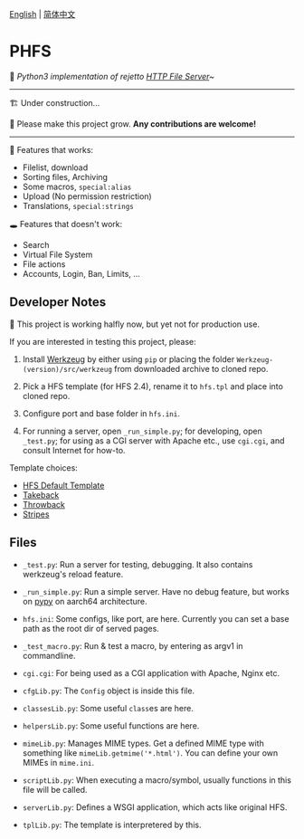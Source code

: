 [English](./README.md) | [简体中文](./README-zh-CN.md)

# PHFS
💫 *Python3 implementation of rejetto [HTTP File Server](https://github.com/rejetto/hfs2)~*

----
🏗 Under construction...

🎉 Please make this project grow. **Any contributions are welcome!**

----

👏 Features that works:

- Filelist, download
- Sorting files, Archiving
- Some macros, `special:alias`
- Upload (No permission restriction)
- Translations, `special:strings`

🕳 Features that doesn't work:

- Search
- Virtual File System
- File actions
- Accounts, Login, Ban, Limits, ...

## Developer Notes

👀 This project is working halfly now, but yet not for production use.

If you are interested in testing this project, please:

1. Install [Werkzeug](https://pypi.org/project/Werkzeug/) by either using `pip` or placing the folder `Werkzeug-(version)/src/werkzeug` from downloaded archive to cloned repo.

2. Pick a HFS template (for HFS 2.4), rename it to `hfs.tpl` and place into cloned repo.

3. Configure port and base folder in `hfs.ini`.

4. For running a server, open `_run_simple.py`; for developing, open `_test.py`; for using as a CGI server with Apache etc., use `cgi.cgi`, and consult Internet for how-to.

Template choices:

- [HFS Default Template](https://github.com/rejetto/hfs2/raw/master/default.tpl)
- [Takeback](https://github.com/NaitLee/Takeback-HFS-Template/releases/latest)
- [Throwback](http://rejetto.com/forum/index.php?topic=12055.0)
- [Stripes](http://rejetto.com/forum/index.php?topic=13415.0)

## Files

- `_test.py`: Run a server for testing, debugging. It also contains werkzeug's reload feature.
- `_run_simple.py`: Run a simple server. Have no debug feature, but works on [pypy](https://www.pypy.org/) on aarch64 architecture.
- `hfs.ini`: Some configs, like port, are here. Currently you can set a base path as the root dir of served pages.

- `_test_macro.py`: Run & test a macro, by entering as argv1 in commandline.
- `cgi.cgi`: For being used as a CGI application with Apache, Nginx etc.

- `cfgLib.py`: The `Config` object is inside this file.
- `classesLib.py`: Some useful `class`es are here.
- `helpersLib.py`: Some useful functions are here.
- `mimeLib.py`: Manages MIME types. Get a defined MIME type with something like `mimeLib.getmime('*.html')`. You can define your own MIMEs in `mime.ini`.
- `scriptLib.py`: When executing a macro/symbol, usually functions in this file will be called.
- `serverLib.py`: Defines a WSGI application, which acts like original HFS.
- `tplLib.py`: The template is interpretered by this.
